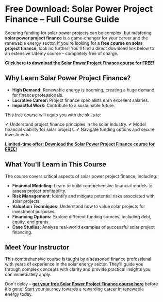 # Free Download: Solar Power Project Finance – Full Course Guide

Securing funding for solar power projects can be complex, but mastering **solar power project finance** is a game-changer for your career and the renewable energy sector. If you're looking for a **free course on solar project finance**, look no further! You'll find a direct download link below to an extensive Udemy course – completely free of charge.

[**Click here to download the Solar Power Project Finance course for FREE!**](https://udemywork.com/solar-power-project-finance)

## Why Learn Solar Power Project Finance?

*   **High Demand:** Renewable energy is booming, creating a huge demand for finance professionals.
*   **Lucrative Career:** Project finance specialists earn excellent salaries.
*   **Impactful Work:** Contribute to a sustainable future.

This free course will equip you with the skills to:

✔ Understand project finance principles in the solar industry.
✔ Model financial viability for solar projects.
✔ Navigate funding options and secure investments.

[**Limited-time offer: Download the Solar Power Project Finance course for FREE!**](https://udemywork.com/solar-power-project-finance)

## What You'll Learn in This Course

The course covers critical aspects of solar power project finance, including:

*   **Financial Modeling:** Learn to build comprehensive financial models to assess project profitability.
*   **Risk Management:** Identify and mitigate potential risks associated with solar projects.
*   **Valuation Techniques:** Understand how to value solar projects for investment purposes.
*   **Financing Options:** Explore different funding sources, including debt, equity, and grants.
*   **Case Studies:** Analyze real-world examples of successful solar project financing.

## Meet Your Instructor

This comprehensive course is taught by a seasoned finance professional with years of experience in the solar energy sector. They'll guide you through complex concepts with clarity and provide practical insights you can immediately apply.

Don't delay – **[get your free Solar Power Project Finance course here](https://udemywork.com/solar-power-project-finance)** before it's gone! Start your journey towards a rewarding career in renewable energy today.
